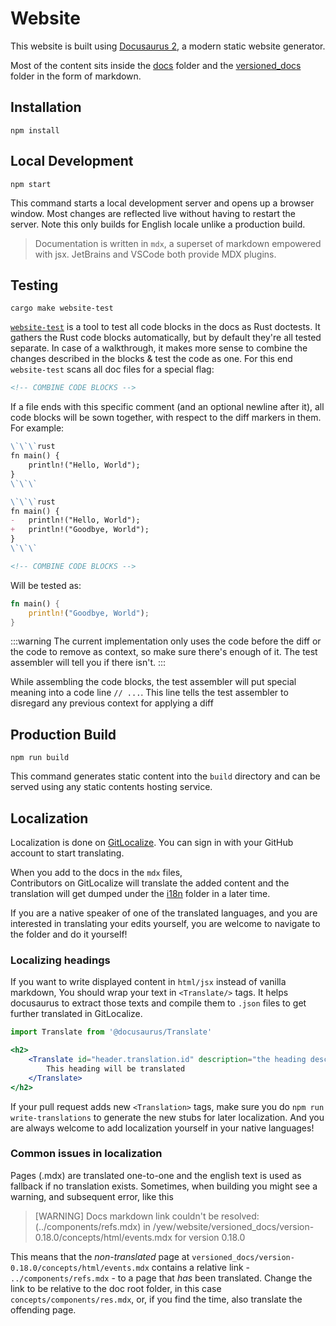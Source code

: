 # Website

This website is built using [Docusaurus 2](https://docusaurus.io/), a modern static website generator.

Most of the content sits inside the [docs](docs) folder and the [versioned_docs](versioned_docs) folder in the form of
markdown.

## Installation

```console
npm install
```

## Local Development

```console
npm start
```

This command starts a local development server and opens up a browser window. Most changes are reflected live
without having to restart the server.
Note this only builds for English locale unlike a production build.

> Documentation is written in `mdx`, a superset of markdown empowered with jsx.
> JetBrains and VSCode both provide MDX plugins.

## Testing

```console
cargo make website-test
```

[`website-test`](../tools/website-test) is a tool to test all code blocks in the docs as Rust doctests.
It gathers the Rust code blocks automatically, but by default they're all tested separate. In case of a 
walkthrough, it makes more sense to combine the changes described in the blocks & test the code as one.
For this end `website-test` scans all doc files for a special flag:

```html
<!-- COMBINE CODE BLOCKS -->
```
If a file ends with this specific comment (and an optional newline after it), all code blocks will be
sown together, with respect to the diff markers in them. For example:

```md
\`\`\`rust
fn main() {
    println!("Hello, World");
}
\`\`\`

\`\`\`rust
fn main() {
-   println!("Hello, World");
+   println!("Goodbye, World");
}
\`\`\`

<!-- COMBINE CODE BLOCKS -->
```

Will be tested as:
```rust
fn main() {
    println!("Goodbye, World");
}
```

:::warning
The current implementation only uses the code before the diff or the code to remove as context,
so make sure there's enough of it. The test assembler will tell you if there isn't.
:::

While assembling the code blocks, the test assembler will put special meaning into a code
line `// ...`. This line tells the test assembler to disregard any previous context for applying a diff

## Production Build

```console
npm run build
```

This command generates static content into the `build` directory and can be served using any static contents hosting service.

## Localization

Localization is done on [GitLocalize](https://gitlocalize.com/repo/7052/whole_project).
You can sign in with your GitHub account to start translating.

When you add to the docs in the `mdx` files,  
Contributors on GitLocalize will translate the added content
and the translation will get dumped under the [i18n](i18n) folder in a later time.

If you are a native speaker of one of the translated languages,
and you are interested in translating your edits yourself,
you are welcome to navigate to the folder and do it yourself!

### Localizing headings

If you want to write displayed content in `html/jsx` instead of vanilla markdown,
You should wrap your text in `<Translate/>` tags.
It helps docusaurus to extract those texts and compile them to `.json` files to
get further translated in GitLocalize.

```jsx
import Translate from '@docusaurus/Translate'

<h2>
    <Translate id="header.translation.id" description="the heading description">
        This heading will be translated
    </Translate>
</h2>
```

If your pull request adds new `<Translation>` tags,
make sure you do `npm run write-translations` to generate the new stubs for later localization.
And you are always welcome to add localization yourself in your native languages!

### Common issues in localization

Pages (.mdx) are translated one-to-one and the english text is used as fallback if no translation
exists. Sometimes, when building you might see a warning, and subsequent error,
like this

> [WARNING] Docs markdown link couldn't be resolved: (../components/refs.mdx) in
> <omitted>/yew/website/versioned_docs/version-0.18.0/concepts/html/events.mdx for version 0.18.0

This means that the _non-translated_ page at `versioned_docs/version-0.18.0/concepts/html/events.mdx`
contains a relative link - `../components/refs.mdx` - to a page that _has_ been translated.
Change the link to be relative to the doc root folder, in this case `concepts/components/res.mdx`, or,
if you find the time, also translate the offending page.
